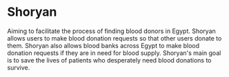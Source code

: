 # Shoryan
Aiming to facilitate the process of finding blood donors in Egypt. Shoryan allows users to make blood donation requests so that other users donate to them. Shoryan also allows blood banks across Egypt to make blood donation requests if they are in need for blood supply. Shoryan's main goal is to save the lives of patients who desperately need blood donations to survive.
